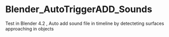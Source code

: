# Blender_AutoTriggerADD_Sounds
Test in Blender 4.2 , Auto add sound file in timeline by detecteting surfaces approaching in objects
